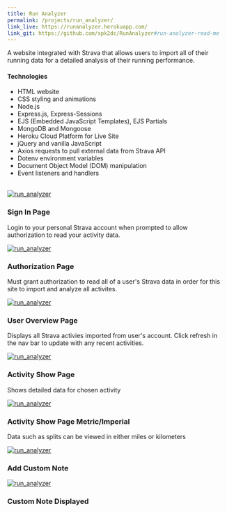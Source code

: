 ```yaml
---
title: Run Analyzer
permalink: /projects/run_analyzer/
link_live: https://runanalyzer.herokuapp.com/
link_git: https://github.com/spk2dc/RunAnalyzer#run-analyzer-read-me
---
```


<p class="lead">
A website integrated with Strava that allows users to import all of their running data for a detailed analysis of their running performance.
</p>

#### Technologies

- HTML website
- CSS styling and animations
- Node.js
- Express.js, Express-Sessions
- EJS (Embedded JavaScript Templates), EJS Partials
- MongoDB and Mongoose
- Heroku Cloud Platform for Live Site
- jQuery and vanilla JavaScript
- Axios requests to pull external data from Strava API
- Dotenv environment variables
- Document Object Model (DOM) manipulation
- Event listeners and handlers

<br />

<div class="row">

  <div class="col-lg-12">
    <div class="thumbnail">
      <div class="image">
        <a href="{{site.url}}/assets/img/projects/run_analyzer/RunAnalyzer (1).png"><img src="{{site.url}}/assets/img/projects/run_analyzer/RunAnalyzer (1).png" class="img-responsive" alt="run_analyzer"></a>
      </div>
      <div class="caption">
        <h3>Sign In Page</h3>
        <p>Login to your personal Strava account when prompted to allow authorization to read your activity data.</p>
      </div>
    </div>
  </div>

<div class="col-lg-12">
    <div class="thumbnail">
      <div class="image">
        <a href="{{site.url}}/assets/img/projects/run_analyzer/RunAnalyzer (2).png"><img src="{{site.url}}/assets/img/projects/run_analyzer/RunAnalyzer (2).png" class="img-responsive" alt="run_analyzer"></a>
      </div>
      <div class="caption">
        <h3>Authorization Page</h3>
        <p>Must grant authorization to read all of a user's Strava data in order for this site to import and analyze all activites.</p>
      </div>
    </div>
  </div>

<div class="col-lg-12">
    <div class="thumbnail">
      <div class="image">
        <a href="{{site.url}}/assets/img/projects/run_analyzer/RunAnalyzer (4).png"><img src="{{site.url}}/assets/img/projects/run_analyzer/RunAnalyzer (4).png" class="img-responsive" alt="run_analyzer"></a>
      </div>
      <div class="caption">
        <h3>User Overview Page</h3>
        <p>Displays all Strava activies imported from user's account. Click refresh in the nav bar to update with any recent activities.</p>
      </div>
    </div>
  </div>

<div class="col-lg-12">
    <div class="thumbnail">
      <div class="image">
        <a href="{{site.url}}/assets/img/projects/run_analyzer/RunAnalyzer (6).png"><img src="{{site.url}}/assets/img/projects/run_analyzer/RunAnalyzer (6).png" class="img-responsive" alt="run_analyzer"></a>
      </div>
      <div class="caption">
        <h3>Activity Show Page</h3>
        <p>Shows detailed data for chosen activity</p>
      </div>
    </div>
  </div>

<div class="col-lg-12">
    <div class="thumbnail">
      <div class="image">
        <a href="{{site.url}}/assets/img/projects/run_analyzer/RunAnalyzer (7).png"><img src="{{site.url}}/assets/img/projects/run_analyzer/RunAnalyzer (7).png" class="img-responsive" alt="run_analyzer"></a>
      </div>
      <div class="caption">
        <h3>Activity Show Page Metric/Imperial</h3>
        <p>Data such as splits can be viewed in either miles or kilometers</p>
      </div>
    </div>
  </div>

<div class="col-lg-12">
    <div class="thumbnail">
      <div class="image">
        <a href="{{site.url}}/assets/img/projects/run_analyzer/RunAnalyzer (9).png"><img src="{{site.url}}/assets/img/projects/run_analyzer/RunAnalyzer (9).png" class="img-responsive" alt="run_analyzer"></a>
      </div>
      <div class="caption">
        <h3>Add Custom Note</h3>
      </div>
    </div>
  </div>

<div class="col-lg-12">
    <div class="thumbnail">
      <div class="image">
        <a href="{{site.url}}/assets/img/projects/run_analyzer/RunAnalyzer (10).png"><img src="{{site.url}}/assets/img/projects/run_analyzer/RunAnalyzer (10).png" class="img-responsive" alt="run_analyzer"></a>
      </div>
      <div class="caption">
        <h3>Custom Note Displayed</h3>
      </div>
    </div>
  </div>

</div>
